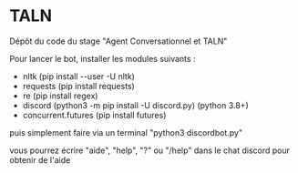 # TALN

Dépôt du code du stage "Agent Conversationnel et TALN"

Pour lancer le bot, installer les modules suivants :
- nltk (pip install --user -U nltk)
- requests (pip install requests)
- re (pip install regex)
- discord (python3 -m pip install -U discord.py) (python 3.8+)
- concurrent.futures (pip install futures)

puis simplement faire via un terminal "python3 discordbot.py"

vous pourrez écrire "aide", "help", "?" ou "/help" dans le chat discord pour obtenir de l'aide      


